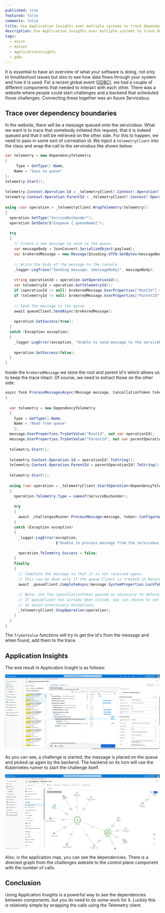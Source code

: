 ```yaml
---
published: true
featured: false
comments: false
title: Use Application Insights over multiple systems to track dependencies
description: Use Application Insights over multiple systems to track dependencies
tags:
  - azure
  - dotnet
  - applicationinsights
  - gdbc
---
```

It is essential to have an overview of what your software is doing, not only to troubleshoot issues but also to see how data flows through your system and how it is used. 
For a recent global event ([GDBC](https://globaldevopsbootcamp.com/)), we had a couple of different components that needed to interact with each other. There was a website where people could start challenges and a backend that scheduled those challenges. Connecting these together was an Azure Servicebus.

## Trace over dependency boundaries

In the website, there will be a message queued onto the servicebus. What we want is to trace that somebody initiated this request, that it is indeed queued and that it will be retrieved on the other side. For this to happen, we need to pass in some sort of correlation id. We inject a `telemetryClient` into the class and wrap the call to the servicebus like shown below:

```csharp
var telemetry = new DependencyTelemetry
{
     Type = GetType().Name,
    Name = "Save to queue"
};
telemetry.Start();

telemetry.Context.Operation.Id = _telemetryClient?.Context?.Operation?.Id;
telemetry.Context.Operation.ParentId = _telemetryClient?.Context?.Operation?.ParentId;

using (var operation = _telemetryClient.WrapTelemetry(telemetry))
{
  operation.SetType("ServiceBusSender");
  operation.SetData($"Enqueue {_queueName}");

  try
  {
    // Create a new message to send to the queue.
    var messageBody = JsonConvert.SerializeObject(payload);
    var brokeredMessage = new Message(Encoding.UTF8.GetBytes(messageBody));

    // Write the body of the message to the console.
    _logger.LogTrace("Sending message: {messageBody}", messageBody);

    string operationId = operation.GetOperationId();
    var telemetryId = operation.GetTelemetryId();
    if (operationId != null) brokeredMessage.UserProperties["RootId"] = operationId;
    if (telemetryId != null) brokeredMessage.UserProperties["ParentId"] = telemetryId;

    // Send the message to the queue.
    await queueClient.SendAsync(brokeredMessage);

    operation.SetSuccess(true);
  }
  catch (Exception exception)
  {
    _logger.LogError(exception, "Unable to send message to the servicebus. Trying to start {ContainerName}: {ExceptionMessage}", payload.Containers.Select(a => a.Name), exception.Message);

    operation.SetSuccess(false);
  }
}
```

Inside the `brokeredMessage` we store the root and parent id's which allows us to keep the trace intact. Of course, we need to extract those on the other side:

```csharp
async Task ProcessMessagesAsync(Message message, CancellationToken token)
{

  var telemetry = new DependencyTelemetry
  {
    Type = GetType().Name,
    Name = "Read from queue"
    };
  message.UserProperties.TryGetValue("RootId", out var operationId);
  message.UserProperties.TryGetValue("ParentId", out var parentOperationId);

  telemetry.Start();

  telemetry.Context.Operation.Id = operationId?.ToString();
  telemetry.Context.Operation.ParentId = parentOperationId?.ToString();

  telemetry.Start();

  using (var operation = _telemetryClient.StartOperation<DependencyTelemetry>(telemetry))
  {
    operation.Telemetry.Type = nameof(ServiceBusSender);

    try
    {
      await _challengesRunner.ProcessMessage(message, token).ConfigureAwait(false);
    }
    catch (Exception exception)
    {
      _logger.LogError(exception,
                       $"Unable to process message from the servicebus: {exception.Message}");

      operation.Telemetry.Success = false;
    }
    finally
    {
      // Complete the message so that it is not received again.
      // This can be done only if the queue Client is created in ReceiveMode.PeekLock mode (which is the default).
      await _queueClient.CompleteAsync(message.SystemProperties.LockToken);

      // Note: Use the cancellationToken passed as necessary to determine if the queueClient has already been closed.
      // If queueClient has already been closed, you can choose to not call CompleteAsync() or AbandonAsync() etc.
      // to avoid unnecessary exceptions.
      _telemetryClient.StopOperation(operation);
    }
  }
}
```

The `TryGetValue` functions will try to get the id's from the message and when found, add them to the trace.

## Application Insights

The end result in Application Insight is as follows:

![screen7.png](/images/screen7.png)

As you can see, a challenge is started, the message is placed on the queue and picked up again by the backend. The backend on its turn will use the Kubernetes runner to start the challenge itself.

![screen1.png](/images/screen1.png)

Also, in the application map, you can see the dependencies. There is a directed graph from the challenges website to the control plane component with the number of calls.

## Conclusion
Using Application Insights is a powerful way to see the dependencies between components, but you do need to do some work for it. Luckily this is relatively simple by wrapping the calls using the Telemetry client.
